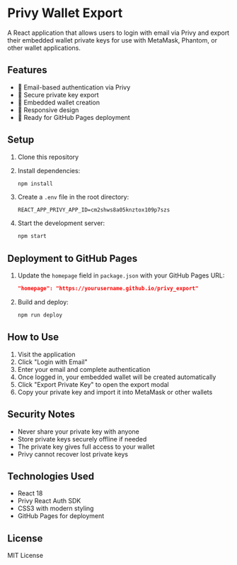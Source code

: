 # Privy Wallet Export

A React application that allows users to login with email via Privy and export their embedded wallet private keys for use with MetaMask, Phantom, or other wallet applications.

## Features

- 📧 Email-based authentication via Privy
- 🔐 Secure private key export
- 💼 Embedded wallet creation
- 📱 Responsive design
- 🚀 Ready for GitHub Pages deployment

## Setup

1. Clone this repository
2. Install dependencies:
   ```bash
   npm install
   ```

3. Create a `.env` file in the root directory:
   ```
   REACT_APP_PRIVY_APP_ID=cm2shws8a05knztox109p7szs
   ```

4. Start the development server:
   ```bash
   npm start
   ```

## Deployment to GitHub Pages

1. Update the `homepage` field in `package.json` with your GitHub Pages URL:
   ```json
   "homepage": "https://yourusername.github.io/privy_export"
   ```

2. Build and deploy:
   ```bash
   npm run deploy
   ```

## How to Use

1. Visit the application
2. Click "Login with Email"
3. Enter your email and complete authentication
4. Once logged in, your embedded wallet will be created automatically
5. Click "Export Private Key" to open the export modal
6. Copy your private key and import it into MetaMask or other wallets

## Security Notes

- Never share your private key with anyone
- Store private keys securely offline if needed
- The private key gives full access to your wallet
- Privy cannot recover lost private keys

## Technologies Used

- React 18
- Privy React Auth SDK
- CSS3 with modern styling
- GitHub Pages for deployment

## License

MIT License 